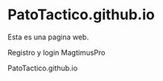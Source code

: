 # PatoTactico.github.io

Esta es una pagina web.

Registro y login MagtimusPro



PatoTactico.github.io
